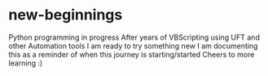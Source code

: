 # new-beginnings
Python programming in progress
After years of VBScripting using UFT and other Automation tools I am ready to try something new
I am documenting this as a reminder of when this journey is starting/started
Cheers to more learning :)
